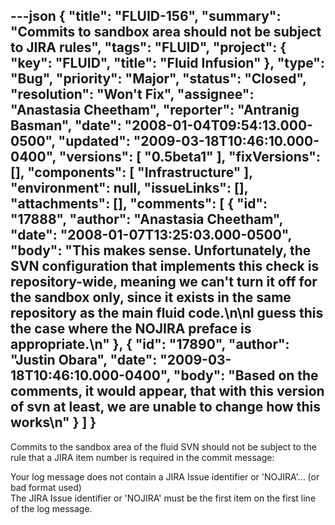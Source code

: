 ---json
{
  "title": "FLUID-156",
  "summary": "Commits to sandbox area should not be subject to JIRA rules",
  "tags": "FLUID",
  "project": {
    "key": "FLUID",
    "title": "Fluid Infusion"
  },
  "type": "Bug",
  "priority": "Major",
  "status": "Closed",
  "resolution": "Won't Fix",
  "assignee": "Anastasia Cheetham",
  "reporter": "Antranig Basman",
  "date": "2008-01-04T09:54:13.000-0500",
  "updated": "2009-03-18T10:46:10.000-0400",
  "versions": [
    "0.5beta1"
  ],
  "fixVersions": [],
  "components": [
    "Infrastructure"
  ],
  "environment": null,
  "issueLinks": [],
  "attachments": [],
  "comments": [
    {
      "id": "17888",
      "author": "Anastasia Cheetham",
      "date": "2008-01-07T13:25:03.000-0500",
      "body": "This makes sense. Unfortunately, the SVN configuration that implements this check is repository-wide, meaning we can't turn it off for the sandbox only, since it exists in the same repository as the main fluid code.\n\nI guess this the case where the NOJIRA preface is appropriate.\n"
    },
    {
      "id": "17890",
      "author": "Justin Obara",
      "date": "2009-03-18T10:46:10.000-0400",
      "body": "Based on the comments, it would appear, that with this version of svn at least, we are unable to change how this works\n"
    }
  ]
}
---
Commits to the sandbox area of the fluid SVN should not be subject to the rule that a JIRA item number is required in the commit message:

Your log message does not contain a JIRA Issue identifier or 'NOJIRA'... (or bad format used)\
The JIRA Issue identifier or 'NOJIRA' must be the first item on the first line of the log message.

        